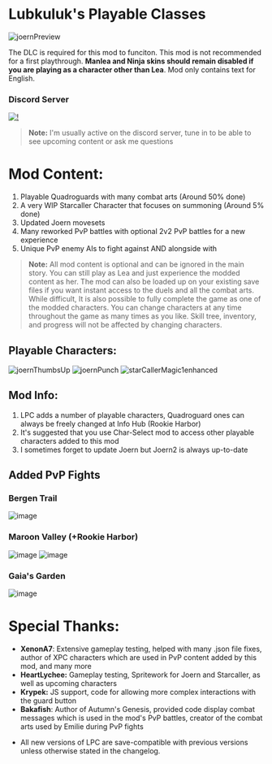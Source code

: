 # Lubkuluk's Playable Classes
![joernPreview](https://github.com/user-attachments/assets/f9f01592-75d5-4183-8260-207e37bed243)


The DLC is required for this mod to funciton. This mod is not recommended for a first playthrough. **Manlea and Ninja skins should remain disabled if you are playing as a character other than Lea**. Mod only contains text for English.

### **Discord Server**
[![!](https://invidget.switchblade.xyz/3GAKymPJve)](https://discord.gg/3GAKymPJve)

>**Note:** I'm usually active on the discord server, tune in to be able to see upcoming content or ask me questions

# **Mod Content:**
1. Playable Quadroguards with many combat arts (Around 50% done)
2. A very WIP Starcaller Character that focuses on summoning (Around 5% done)
3. Updated Joern movesets
4. Many reworked PvP battles with optional 2v2 PvP battles for a new experience
5. Unique PvP enemy AIs to fight against AND alongside with

>**Note:** All mod content is optional and can be ignored in the main story. You can still play as Lea and just experience the modded content as her. The mod can also be loaded up on your existing save files if you want instant access to the duels and all the combat arts. While difficult, It is also possible to fully complete the game as one of the modded characters. You can change characters at any time throughout the game as many times as you like. Skill tree, inventory, and progress will not be affected by changing characters.

## **Playable Characters:** 

![joernThumbsUp](https://github.com/user-attachments/assets/290b5474-4eef-43b5-8e99-b69948ff1be9)
![joernPunch](https://github.com/user-attachments/assets/059b04c4-a33b-47d1-927d-3ca116dff7dd)
![starCallerMagic1enhanced](https://github.com/user-attachments/assets/723686ed-1e89-4904-a849-ec8b8b52c78b)


## **Mod Info:**
1. LPC adds a number of playable characters, Quadroguard ones can always be freely changed at Info Hub (Rookie Harbor)
2. It's suggested that you use Char-Select mod to access other playable characters added to this mod
3. I sometimes forget to update Joern but Joern2 is always up-to-date

## **Added PvP Fights**
### Bergen Trail
![image](https://github.com/user-attachments/assets/dc4cc40f-737e-4048-831e-3f64443a38b3)

### Maroon Valley (+Rookie Harbor)
![image](https://github.com/user-attachments/assets/e9d8c8e8-341b-45fe-b27d-3065f31799b5)
![image](https://github.com/user-attachments/assets/2994bd67-26db-4c4b-a758-3b8c56ab06b7)

### Gaia's Garden
![image](https://github.com/user-attachments/assets/a4d40e05-1514-43d9-beb4-b531c3bab9a7)


# **Special Thanks:**
- **XenonA7**: Extensive gameplay testing, helped with many .json file fixes, author of XPC characters which are used in PvP content added by this mod, and many more
- **HeartLychee:** Gameplay testing, Spritework for Joern and Starcaller, as well as upcoming characters
- **Krypek:** JS support, code for allowing more complex interactions with the guard button
- **Bakafish**: Author of Autumn's Genesis, provided code display combat messages which is used in the mod's PvP battles, creator of the combat arts used by Emilie during PvP fights


* All new versions of LPC are save-compatible with previous versions unless otherwise stated in the changelog.
